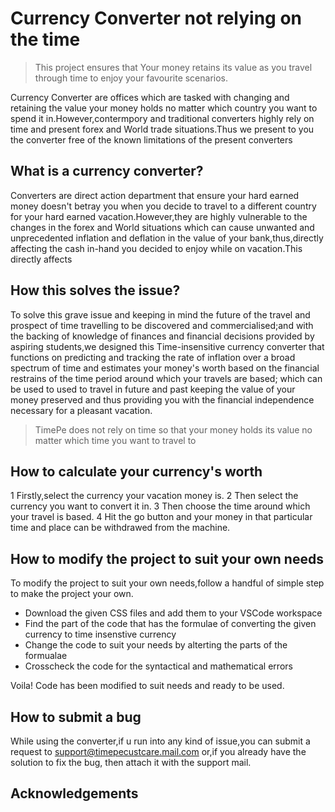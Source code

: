 # Currency Converter not relying on the time
>This project ensures that Your money retains its value as you travel through time to enjoy your favourite scenarios.


Currency Converter are offices which are tasked with changing and retaining the value your money holds no matter which country you want to spend it in.However,contermpory and traditional converters highly rely on time and present forex and World trade situations.Thus we present to you the converter free of the known limitations of the present converters

## What is a currency converter?

Converters are direct action department that ensure your hard earned money doesn't betray you when you decide to travel to a different country for your hard earned vacation.However,they are highly vulnerable to the changes in the forex and World situations which can cause unwanted and unprecedented inflation and deflation in the value of your bank,thus,directly affecting the cash in-hand you decided to enjoy while on vacation.This directly affects 


## How this solves the issue?

To solve this grave issue and keeping in mind the future of the travel and prospect of time travelling to be discovered and commercialised;and with the backing of knowledge of finances and financial decisions provided by aspiring students,we designed this Time-insensitive currency converter that functions on predicting and tracking the rate of inflation over a broad spectrum of time and estimates your money's worth based on the financial restrains of the time period around which your travels are based; which can be used to used to travel in future and past keeping the value of your money preserved and thus providing you with the financial independence necessary for a pleasant vacation.

>TimePe does not rely on time so that your money holds its value no matter which time you want to travel to

## How to calculate your currency's worth

1 Firstly,select the currency your vacation money is.
2 Then select the currency you want to convert it in.
3 Then choose the time around which your travel is based.
4 Hit the go button and your money in that particular time and place can be withdrawed from the machine.

## How to modify the project to suit your own needs

To modify the project to suit your own needs,follow a handful of simple step to make the project your own.

- Download the given CSS files and add them to your VSCode workspace
- Find the part of the code that has the formulae of converting the given currency to time insenstive currency
- Change the code to suit your needs by alterting the parts of the formualae
- Crosscheck the code for the syntactical and mathematical errors

Voila! Code has been modified to suit needs and ready to be used.

## How to submit a bug

While using the converter,if u run into any kind of issue,you can submit a request to support@timepecustcare.mail.com or,if you already have the solution to fix the bug, then attach it with the support mail.

## Acknowledgements




